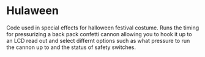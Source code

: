 # Hulaween
 
 Code used in special effects for halloween festival costume.
 Runs the timing for pressurizing a back pack confetti cannon allowing you to hook it up to an
 LCD read out and select differnt options such as what pressure to run the cannon up to and
 the status of safety switches.
 


